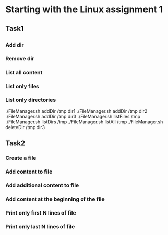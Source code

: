 <h1>Starting with the Linux assignment 1</h1>
<h2>Task1<h2>
<h3>Add dir</h3>
<h3>Remove dir</h3>
<h3>List all content</h3>
<h3>List only files</h3>
<h3>List only directories</h3>

./FileManager.sh addDir /tmp dir1
./FileManager.sh addDir /tmp dir2
./FileManager.sh addDir /tmp dir3
./FileManager.sh listFiles /tmp
./FileManager.sh listDirs /tmp
./FileManager.sh listAll /tmp
./FileManager.sh deleteDir /tmp dir3

<h2>Task2</h2>
<h3>Create a file</h3>
<h3>Add content to file</h3>
<h3>Add additional content to file</h3>
<h3>Add content at the beginning of the file</h3>
<h3>Print only first N lines of file</h3>
<h3>Print only last N lines of file</h3>
